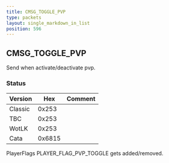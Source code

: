 ```yaml
---
title: CMSG_TOGGLE_PVP
type: packets
layout: single_markdown_in_list
position: 596
---
```


## CMSG_TOGGLE_PVP

Send when activate/deactivate pvp.

### Status

Version | Hex | Comment
---------- | ---------- | ---------- 
Classic | 0x253 |  
TBC | 0x253 |  
WotLK | 0x253 |  
Cata | 0x6815 |  

PlayerFlags PLAYER_FLAG_PVP_TOGGLE gets added/removed.
